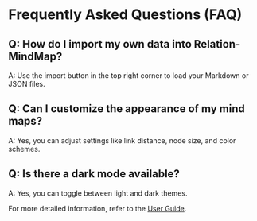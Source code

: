 # Frequently Asked Questions (FAQ)

## Q: How do I import my own data into Relation-MindMap?
A: Use the import button in the top right corner to load your Markdown or JSON files.

## Q: Can I customize the appearance of my mind maps?
A: Yes, you can adjust settings like link distance, node size, and color schemes.

## Q: Is there a dark mode available?
A: Yes, you can toggle between light and dark themes.

For more detailed information, refer to the [User Guide](User-Guide.md).
